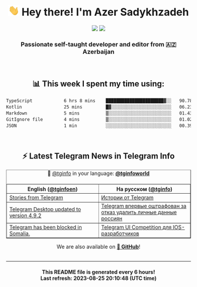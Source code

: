 <div align="center">
	<div>
		<h1>
      <img src="./assets/hi.gif" width="30px"> Hey there! I'm Azer Sadykhzadeh
    </h1>
    <img height="18" src="https://komarev.com/ghpvc/?username=sadykhzadeh&label=Views&color=2081c1&style=flat-square" />
		<a href="https://wakatime.com/Azer"> <img height="18" src="https://wakatime.com/badge/user/f80ae27a-c328-426f-a381-bc84136e2dd6.svg" /> </a>
    <h3>
      Passionate self-taught developer and editor from 🇦🇿 Azerbaijan
    </h3>
  </div>
  <br>

<h2>📊 This week I spent my time using:</h2>

<!--START_SECTION:waka-->

```txt
TypeScript            6 hrs 8 mins    ██████████████████████▓░░   90.78 %
Kotlin                25 mins         █▓░░░░░░░░░░░░░░░░░░░░░░░   06.23 %
Markdown              5 mins          ▒░░░░░░░░░░░░░░░░░░░░░░░░   01.43 %
GitIgnore file        4 mins          ▒░░░░░░░░░░░░░░░░░░░░░░░░   01.02 %
JSON                  1 min           ░░░░░░░░░░░░░░░░░░░░░░░░░   00.39 %
```

<!--END_SECTION:waka-->

<br>

<h2>⚡️ Latest Telegram News in Telegram Info</h2>
  <table border>
		<tr>
			<th width="50%">English (<a href="https://t.me/tginfoen">@tginfoen</a>)</th>
			<th>На русском (<a href="https://t.me/tginfo">@tginfo</a>)</th>
		</tr>
		<caption>🚩 <a href="https://t.me/tginfo">@tginfo</a> in your language: <a href="https://t.me/tginfoworld"><b>@tginfoworld</b></a><caption/>
  <tr><td><a href="https://t.me/tginfoen/1715">Stories from Telegram</a></td>
    <td><a href="https://t.me/tginfo/3753">Истории от Telegram</a></td></tr><tr><td><a href="https://t.me/tginfoen/1714">Telegram Desktop updated to version 4.9.2</a></td>
    <td><a href="https://t.me/tginfo/3752">Telegram впервые оштрафован за отказ удалить личные данные россиян</a></td></tr><tr><td><a href="https://t.me/tginfoen/1713">Telegram has been blocked in Somalia.</a></td>
    <td><a href="https://t.me/tginfo/3749">Telegram UI Competition для IOS-разработчиков</a></td></tr>
</table>
We are also available on <a href="https://github.com/tginfo"><b>🐙 GitHub</b></a>!
</div>

<br>
<hr>
<h4 align="center">This README file is generated <b>every 6 hours</b>!</br>Last refresh: <b>2023-08-25 20:10:48 (UTC time)</b></h4>
